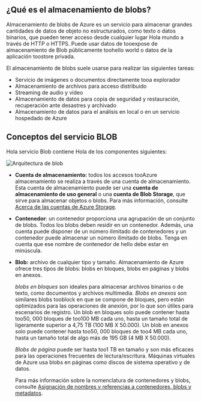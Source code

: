 ## <a name="what-is-blob-storage"></a>¿Qué es el almacenamiento de blobs?
Almacenamiento de blobs de Azure es un servicio para almacenar grandes cantidades de datos de objeto no estructurados, como texto o datos binarios, que pueden tener acceso desde cualquier lugar Hola mundo a través de HTTP o HTTPS. Puede usar datos de tooexpose de almacenamiento de Blob públicamente toohello world o datos de la aplicación toostore privada.

El almacenamiento de blobs suele usarse para realizar las siguientes tareas:

* Servicio de imágenes o documentos directamente tooa explorador
* Almacenamiento de archivos para acceso distribuido
* Streaming de audio y vídeo
* Almacenamiento de datos para copia de seguridad y restauración, recuperación ante desastres y archivado
* Almacenamiento de datos para el análisis en local o en un servicio hospedado de Azure

## <a name="blob-service-concepts"></a>Conceptos del servicio BLOB
Hola servicio Blob contiene Hola de los componentes siguientes:

![Arquitectura de blob](./media/storage-blob-concepts-include/blob1.png)

* **Cuenta de almacenamiento:** todos los accesos tooAzure almacenamiento se realiza a través de una cuenta de almacenamiento. Esta cuenta de almacenamiento puede ser una **cuenta de almacenamiento de uso general** o una **cuenta de Blob Storage**, que sirve para almacenar objetos o blobs. Para más información, consulte [Acerca de las cuentas de Azure Storage](../articles/storage/common/storage-create-storage-account.md).
* **Contenedor**: un contenedor proporciona una agrupación de un conjunto de blobs. Todos los blobs deben residir en un contenedor. Además, una cuenta puede disponer de un número ilimitado de contenedores y un contenedor puede almacenar un número ilimitado de blobs. Tenga en cuenta que ese nombre de contenedor de hello debe estar en minúscula.
* **Blob:** archivo de cualquier tipo y tamaño. Almacenamiento de Azure ofrece tres tipos de blobs: blobs en bloques, blobs en páginas y blobs en anexos.
  
    *blobs en bloques* son ideales para almacenar archivos binarios o de texto, como documentos y archivos multimedia. *Blobs en anexos* son similares blobs tooblock en que se compone de bloques, pero están optimizados para las operaciones de anexión, por lo que son útiles para escenarios de registro. Un blob en bloques solo puede contener hasta too50, 000 bloques de too100 MB cada uno, hasta un tamaño total de ligeramente superior a 4,75 TB (100 MB X 50.000). Un blob en anexos solo puede contener hasta too50, 000 bloques de too4 MB cada uno, hasta un tamaño total de algo más de 195 GB (4 MB X 50.000).
  
    *Blobs de página* puede ser hasta too1 TB en tamaño y son más eficaces para las operaciones frecuentes de lectura/escritura. Máquinas virtuales de Azure usa blobs en páginas como discos de sistema operativo y de datos.
  
    Para más información sobre la nomenclatura de contenedores y blobs, consulte [Asignación de nombres y referencias a contenedores, blobs y metadatos](/rest/api/storageservices/Naming-and-Referencing-Containers--Blobs--and-Metadata).

